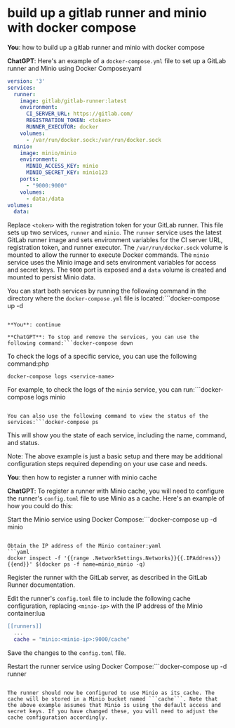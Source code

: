 # build up a gitlab runner and minio with docker compose
**You**: how to build up a gitlab runner and minio with docker compose

**ChatGPT**: Here's an example of a ```docker-compose.yml``` file to set up a GitLab runner and Minio using Docker Compose:yaml
```yaml
version: '3'
services:
  runner:
    image: gitlab/gitlab-runner:latest
    environment:
      CI_SERVER_URL: https://gitlab.com/
      REGISTRATION_TOKEN: <token>
      RUNNER_EXECUTOR: docker
    volumes:
      - /var/run/docker.sock:/var/run/docker.sock
  minio:
    image: minio/minio
    environment:
      MINIO_ACCESS_KEY: minio
      MINIO_SECRET_KEY: minio123
    ports:
      - "9000:9000"
    volumes:
      - data:/data
volumes:
  data:
```

Replace ```<token>``` with the registration token for your GitLab runner. This file sets up two services, ```runner``` and ```minio```. The ```runner``` service uses the latest GitLab runner image and sets environment variables for the CI server URL, registration token, and runner executor. The ```/var/run/docker.sock``` volume is mounted to allow the runner to execute Docker commands. The ```minio``` service uses the Minio image and sets environment variables for access and secret keys. The ```9000``` port is exposed and a ```data``` volume is created and mounted to persist Minio data.

You can start both services by running the following command in the directory where the ```docker-compose.yml``` file is located:```docker-compose up -d
```

**You**: continue

**ChatGPT**: To stop and remove the services, you can use the following command:```docker-compose down
```

To check the logs of a specific service, you can use the following command:php
```php-template
docker-compose logs <service-name>
```

For example, to check the logs of the ```minio``` service, you can run:```docker-compose logs minio
```

You can also use the following command to view the status of the services:```docker-compose ps
```

This will show you the state of each service, including the name, command, and status.

Note: The above example is just a basic setup and there may be additional configuration steps required depending on your use case and needs.

**You**: then how to register a runner  with minio cache

**ChatGPT**: To register a runner with Minio cache, you will need to configure the runner's ```config.toml``` file to use Minio as a cache. Here's an example of how you could do this:

Start the Minio service using Docker Compose:```docker-compose up -d minio
```

Obtain the IP address of the Minio container:yaml
```yaml
docker inspect -f '{{range .NetworkSettings.Networks}}{{.IPAddress}}{{end}}' $(docker ps -f name=minio_minio -q)
```

Register the runner with the GitLab server, as described in the GitLab Runner documentation.

Edit the runner's ```config.toml``` file to include the following cache configuration, replacing ```<minio-ip>``` with the IP address of the Minio container:lua
```lua
[[runners]]
  ...
  cache = "minio:<minio-ip>:9000/cache"
```

Save the changes to the ```config.toml``` file.

Restart the runner service using Docker Compose:```docker-compose up -d runner
```

The runner should now be configured to use Minio as its cache. The cache will be stored in a Minio bucket named ```cache```. Note that the above example assumes that Minio is using the default access and secret keys. If you have changed these, you will need to adjust the cache configuration accordingly.

